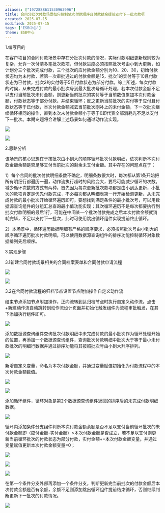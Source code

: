 ```yaml
---
aliases: ["1972888611530963996"]
title: 合同分批次付款场景如何控制依次付款顺序且付款结余提前支付下一批次款项
created: 2025-07-15
modified: 2025-07-15
tags: ['ESB中心']
theme: ESB中心
---
```


1.编写目的

在客户项目的合同付款场景中存在分批次付款的情况，实际付款明细更新规则较为复杂，允许一次付清多笔批次款项，但付款进度必须按照批次号由小到大更新，如计划分三个批次完成付款，三个批次的应付款金额分别为10、20、30，初始付款状态均为未付款，若第一次审批通过的付款金额是15，批次1的实付等于10且付款状态为已付款，批次2的实付等于5且付款状态为部分付款。综上所述，每次付款的时候，从未完成付款的最小批次号到最大批次号循环处理，若本次付款金额不足以支付当前批次未付金额，则更新当前批次的实付等于当前数值累加本次付款金额，付款状态等于部分付款，并结束循环；反之更新当前批次的实付等于应付且付款状态等于已付款，本次付款金额减去当前批次刚补上的未付金额，下一次批次继续循环相同的操作，直到本次未付款金额小于等于0即代表全部消耗光不足以支付下一批次。本期专题将会讲解上述场景如何通过动作流实现。

![](39ec3af9a3645512b05e7b70e4a5b97d.jpg)

![](a6fb599d8b13c430fff6704e1e7e5da3.jpg)

2.思路分析

该场景的核心思想在于按批次由小到大的顺序循环批次付款明细，依次判断本次付款金额余额是否足够支付当前批次的剩余未支付金额。其中存在的问题点在于：

1）每个合同的批次付款明细条数不确定，明细条数很大时，每次都从第1条开始把所有明细行都遍历一遍，动作流执行超时的风险变大，要尽可能减少循环的次数。减少循环次数的方式有两种，首先因为每次更新批次款项都是由小到达更新，小批次的款项肯定是优先付款完成，不必每次都从明细表第一行开始检测更新，从未完成付款的最小批次开始循环遍历即可，要想找到满足条件的最小批次号，可以用数据源查询组件的分组汇总查询最小值功能实现；其次循环遍历不是每次都要执行到批次付款明细的最后1行，可能在中间某一个批次付款完成之后本次付款金额就消耗完毕，不足以支付下一批次，此时可使用跳出循环组件实现提前终止循环。

2）本场景中，循环遍历数据明细有严格的顺序要求，必须按照批次号由小到大的顺序循环遍历批次付款明细，可以使用数据源查询组件的排序功能控制循环对象数据排列先后顺序。

3.实现步骤

3.1新建合同付款场景相关的合同档案表单和合同付款申请流程

![](d5a8ce89b9cf5d63e040047cd22042b8.jpg)

![](80786eac4f4d341bfeae51e6faba78c8.jpg)

3.2在合同付款流程的归档节点设置节点附加操作自定义动作流

结束节点添加节点附加操作，正向流转到达归档节点时执行自定义动作流，点击+新建动作流自动跳转到动作流设计页面并初始化触发组件为流程审批触发，在其下添加执行组件即可。

![](d0d6f8fe3c14a291e37afc75e55faea6.jpg)

添加数据源查询组件查询批次付款明细中未完成付款的最小批次作为循环处理开始的位置，再添加一个数据源查询组件，查询批次付款明细中批次大于等于最小未付款批次的明细行数据并通过排序功能将其按照批次号由小到大升序排列。

![](416987b09ac13a1dc86e7a11dd068c8f.jpg)

新增自定义变量，命名为本次付款金额，并通过变量赋值初始化为付款流程中的本次付款金额数值。

![](2dac4ee803047065caf1775ad133b671.jpg)

![](baf301e22381874ae42fe6dca6be79d7.jpg)

添加循环组件，循环对象是第2个数据源查询组件返回的排序后的未完成付款明细数据。

![](1f1761a83cf1b71b3cf6d812f023ff99.jpg)

循环内添加条件分支组件判断本次付款金额余额是否不足以支付当前循环批次的未付款金额即（应付金额-实付金额）>本次付款金额是否成立，若不足以支付则更新当前循环批次的付款状态为部分付款，实付金额+=本次付款金额变量，并通过变量赋值更新本次付款金额变量=0；

![](e1905e4cacc1173561937503663ac352.jpg)

![](a71d4e1e73dbf8513921e11c5503d24e.jpg)

![](4978631405105a3cc0454787f6f93ef9.jpg)

在第一个条件分支外部再添加一个条件分支，判断更新完当前批次的付款金额后本次付款金额是否有余额，余额不足则添加跳出循环组件提前结束循环，否则继续判断更新下一批次的付款情况。

![](b283d71616010be9e7913876a2619d55.jpg)